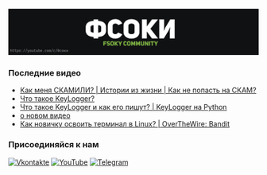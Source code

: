 [![Header](https://github.com/Fsoky/Fsoky/blob/main/assets/header-github.jpg)](https://youtube.com/c/Фсоки)

### Последние видео
<!-- YOUTUBE:START -->
- [Как меня СКАМИЛИ? | Истории из жизни | Как не попасть на СКАМ?](https://www.youtube.com/watch?v=oOoevi9Ezg4)
- [Что такое KeyLogger?](https://www.youtube.com/watch?v=UhSNPfgU9mU)
- [Что такое KeyLogger и как его пишут? | KeyLogger на Python](https://www.youtube.com/watch?v=tBz5GLipdaY)
- [о новом видео](https://www.youtube.com/watch?v=Uzn_MkaSilQ)
- [Как новичку освоить терминал в Linux? | OverTheWire: Bandit](https://www.youtube.com/watch?v=0YGP_6mgQ7U)
<!-- YOUTUBE:END -->

### Присоединяйся к нам
[![Vkontakte](https://img.shields.io/badge/Vkontakte-black?style=for-the-badge&logo=VK)](https://vk.com/fsoky)
[![YouTube](https://img.shields.io/badge/YouTube-red?style=for-the-badge&logo=YouTube)](https://youtube.com/c/Фсоки)
[![Telegram](https://img.shields.io/badge/Telegram-blue?style=for-the-badge&logo=Telegram)](https://t.me/fsokycommunity)
